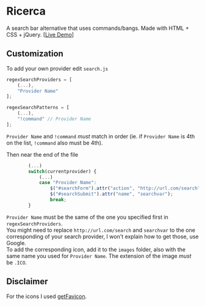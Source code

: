 Ricerca
=======
A search bar alternative that uses commands/bangs. Made with HTML + CSS + jQuery. [[Live Demo](http://jackosdev.github.io/Ricerca-Homepage/)]  

Customization
-------------
To add your own provider edit `search.js`
```javascript
regexSearchProviders = [
    (...),
    "Provider Name"
];

regexSearchPatterns = [
    (...),
    "!command" // Provider Name
];
```
`Provider Name` and `!command` *must* match in order (ie. if `Provider Name` is 4th on the list, `!command` also must be 4th).  

Then near the end of the file
```javascript
        (...)
        switch(currentprovider) {
            (...)
            case "Provider Name":
                $("#searchForm").attr("action", "http://url.com/search");
                $("#searchSubmit").attr("name", "searchvar");
                break;
        }
```
`Provider Name` must be the same of the one you specified first in `regexSearchProviders`.  
You might need to replace `http://url.com/search` and `searchvar` to the one corresponding of your search provider, I won't explain how to get those, use Google.  
To add the corresponding icon, add it to the `images` folder, also with the same name you used for `Provider Name`. The extension of the image *must* be `.ICO`.

Disclaimer
----------
For the icons I used [getFavicon](http://getfavicon.appspot.com/).